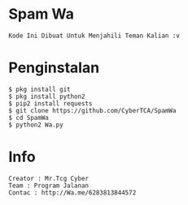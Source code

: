 # Spam Wa

```
Kode Ini Dibuat Untuk Menjahili Teman Kalian :v
```
# Penginstalan
```
$ pkg install git
$ pkg install python2
$ pip2 install requests
$ git clone https://github.com/CyberTCA/SpamWa
$ cd SpamWa
$ python2 Wa.py
```

# Info
```
Creator : Mr.Tcg Cyber
Team : Program Jalanan
Contac : http://Wa.me/6283813844572

```
